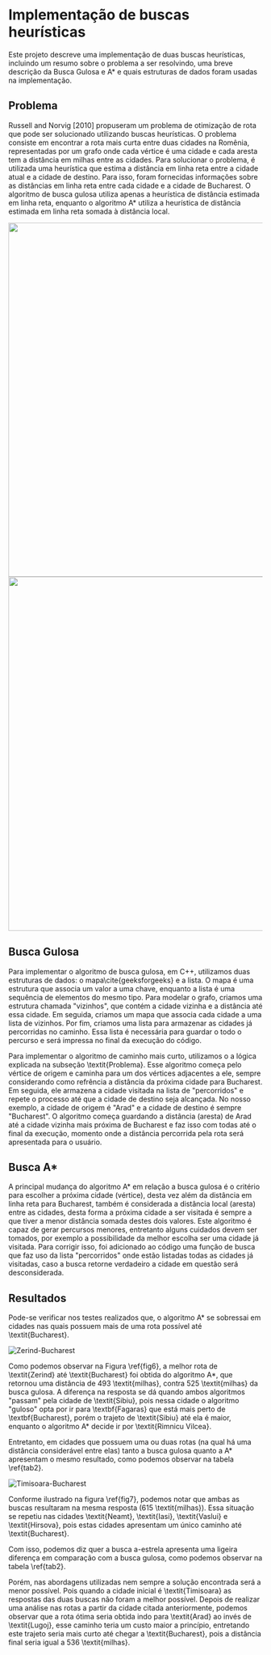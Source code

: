 # Implementação de buscas heurísticas

Este projeto descreve uma implementação de duas buscas heurísticas, incluindo um resumo sobre o problema a ser resolvindo, uma breve descrição da Busca Gulosa e A* e quais estruturas de dados foram usadas na implementação.


## Problema

Russell and Norvig [2010] propuseram um problema de otimização de rota que pode ser solucionado utilizando buscas heurísticas. O problema consiste em encontrar a rota mais curta entre duas cidades na Romênia, representadas por um grafo onde cada vértice é uma cidade e cada aresta tem a distância em milhas entre as cidades. Para solucionar o problema, é utilizada uma heurística que estima a distância em linha reta entre a cidade atual e a cidade de destino. Para isso, foram fornecidas informações sobre as distâncias em linha reta entre cada cidade e a cidade de Bucharest. O algoritmo de busca gulosa utiliza apenas a heurística de distância estimada em linha reta, enquanto o algoritmo A* utiliza a heurística de distância estimada em linha reta somada à distância local.

<div align="center">
   <img src="https://github.com/FelipeWallace/BuscasHeuristicas/assets/97401368/315054d5-8c01-4b4f-9749-e0bbaecb00ed" style="width: 700px;">
</div>

<div align="center">
   <img src="https://github.com/FelipeWallace/BuscasHeuristicas/assets/97401368/a26f3ace-b316-4df7-9dbc-238ce6e00fb0" style="width: 700px;">
</div>

## Busca Gulosa

Para implementar o algoritmo de busca gulosa, em C++, utilizamos duas estruturas de dados: o mapa\cite{geeksforgeeks} e a lista. O mapa é uma estrutura que associa um valor a uma chave, enquanto a lista é uma sequência de elementos do mesmo tipo. Para modelar o grafo, criamos uma estrutura chamada "vizinhos", que contém a cidade vizinha e a distância até essa cidade. Em seguida, criamos um mapa que associa cada cidade a uma lista de vizinhos. Por fim, criamos uma lista para armazenar as cidades já percorridas no caminho. Essa lista é necessária para guardar o todo o percurso e será impressa no final da execução do código.

<!-- \small\lstinputlisting[language=C++, firstline=9 , lastline=21,  label = Exe01, caption = Estruturas e variáveis.]{Code/Busca_Gulosa.cpp} -->

Para implementar o algoritmo de caminho mais curto, utilizamos o a lógica explicada na subseção \textit{Problema}. Esse algoritmo começa pelo vértice de origem e caminha para um dos vértices adjacentes a ele, sempre considerando como refrência a distância da próxima cidade para Bucharest. Em seguida, ele armazena a cidade visitada na lista de "percorridos" e repete o processo até que a cidade de destino seja alcançada. No nosso exemplo, a cidade de origem é "Arad" e a cidade de destino é sempre "Bucharest". O algoritmo começa guardando a distância (aresta) de Arad até a cidade vizinha mais próxima de Bucharest e faz isso com todas até o final da execução, momento onde a distância percorrida pela rota será apresentada para o usuário.

<!-- \small\lstinputlisting[language=C++, firstline=246 , lastline=268,  label = Exe02, caption = Laço principal da Busca Gulosa., breaklines=true, linewidth=0.45\textwidth]{Code/Busca_Gulosa.cpp} -->

## Busca A*

A principal mudança do algoritmo A* em relação a busca gulosa é o critério para escolher a próxima cidade (vértice), desta vez além da distância em linha reta para Bucharest, também é considerada a distância local (aresta) entre as cidades, desta forma a próxima cidade a ser visitada é sempre a que tiver a menor distância somada destes dois valores. Este algoritmo é capaz de gerar percursos menores, entretanto alguns cuidados devem ser tomados, por exemplo a possibilidade da melhor escolha ser uma cidade já visitada. Para corrigir isso, foi adicionado ao código uma função de busca que faz uso da lista "percorridos" onde estão listadas todas as cidades já visitadas, caso a busca retorne verdadeiro a cidade em questão será desconsiderada.

<!-- \small\lstinputlisting[language=C++, firstline=8 , lastline=18,  label = Exe03, caption = Função de busca na lista de percorridos., breaklines=true, linewidth=0.45\textwidth]{Code/A_estrela.cpp}

\small\lstinputlisting[language=C++, firstline=259 , lastline=286,  label = Exe03, caption = Laço principal da Busca A*., breaklines=true, linewidth=0.45\textwidth]{Code/A_estrela.cpp} -->

## Resultados

Pode-se verificar nos testes realizados que, o algoritmo A* se sobressai em cidades nas quais possuem mais de uma rota possível até \textit{Bucharest}.

![Zerind-Bucharest](https://github.com/FelipeWallace/BuscasHeuristicas/assets/97401368/8e7ad82b-da57-4536-b66c-ae802d156661)
<!-- \begin{figure}[H]
\centering
\includegraphics[width=7cm]{Images/Zerind-Bucharest.png}
\caption{\label{fig6}Melhores rotas encontradas pelos dois algoritmos de busca a Gulosa (em azul) e A* (em vermelho) de \textit{Zerind} até \textit{Bucharest}. Fonte: Russell and Norvig [2010] \textit{Obs:} As rotas em destaque foram confeccionadas através de um software edição.} 
\end{figure} -->

Como podemos observar na Figura \ref{fig6}, a melhor rota de \textit{Zerind} até \textit{Bucharest} foi obtida do algoritmo A*, que retornou uma distância de $493$ \textit{milhas}, contra $525$ \textit{milhas} da busca gulosa. A diferença na resposta se dá quando ambos algoritmos "passam" pela cidade de \textit{Sibiu}, pois nessa cidade o algoritmo "guloso" opta por ir para \textbf{Fagaras} que está mais perto de \textbf{Bucharest}, porém o trajeto de \textit{Sibiu} até ela é maior, enquanto o algoritmo A* decide ir por \textit{Rimnicu Vilcea}.

Entretanto, em cidades que possuem uma ou duas rotas (na qual há uma distância considerável entre elas) tanto a busca gulosa quanto a A* apresentam o mesmo resultado, como podemos observar na tabela \ref{tab2}.

![Timisoara-Bucharest](https://github.com/FelipeWallace/BuscasHeuristicas/assets/97401368/ff1d0668-4837-471b-a3b4-e5ca6d336f9a)
<!-- \begin{figure}[H]
\centering
\includegraphics[width=7cm]{Images/Timisoara-Bucharest.png}
\caption{\label{fig7}Melhores rotas encontradas pelos dois algoritmos de busca a Gulosa (em azul) e A* (em vermelho) de \textit{Timisoara} até \textit{Bucharest}. Fonte: Russell and Norvig [2010] \textit{Obs:} As rotas em destaque foram confeccionadas através de um software edição.} 
\end{figure} -->

Conforme ilustrado na figura \ref{fig7}, podemos notar que ambas as buscas resultaram na mesma resposta ($615$ \textit{milhas}). Essa situação se repetiu nas cidades \textit{Neamt}, \textit{Iasi}, \textit{Vaslui} e \textit{Hirsova}, pois estas cidades apresentam um único caminho até \textit{Bucharest}.

Com isso, podemos diz quer a busca a-estrela apresenta uma ligeira diferença em comparação com a busca gulosa, como podemos observar na tabela \ref{tab2}.

<!-- \begin{table}[H]
\label{tab:garesults}
\centering
\caption{Distância em milhas obtida da melhor rota de cada busca} \label{tab2} 
\begin{tabular}{@{}lccc@{}}
\toprule
\textbf{Cidade} & \textbf{Busca Gulosa} & \textbf{Busca A*} &\textbf{Menor rota possível} \\ 
\midrule
\textbf{Neamt}       &$406$      &$406$     &$406$\\
\textbf{Timisoara}   &$615$      &$615$     &$536$\\
\textbf{Fagaras}     &$211$      &$211$     &$211$\\
\textbf{Arad}        &$450$      &$418$     &$418$\\
\textbf{Oradea}      &$461$      &$429$     &$429$\\
\textbf{Zerind}      &$525$      &$493$     &$493$\\

\bottomrule
\end{tabular}
\begin{minipage}{\linewidth}
\vspace{5pt}
\end{minipage}
\end{table} -->

Porém, nas abordagens utilizadas nem sempre a solução encontrada será a menor possível. Pois quando a cidade inicial é \textit{Timisoara} as respostas das duas buscas não foram a melhor possível. Depois de realizar uma análise nas rotas a partir da cidade citada anteriormente, podemos observar que a rota ótima seria obtida indo para \textit{Arad} ao invés de \textit{Lugoj}, esse caminho teria um custo maior a princípio, entretando este trajeto seria mais curto até chegar a \textit{Bucharest}, pois a distância final seria igual a $536$ \textit{milhas}.
